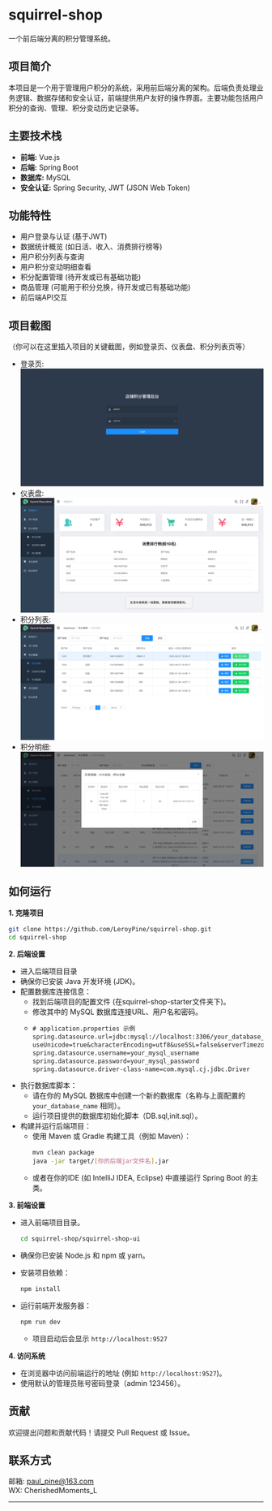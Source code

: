 # squirrel-shop

一个前后端分离的积分管理系统。

## 项目简介

本项目是一个用于管理用户积分的系统，采用前后端分离的架构。后端负责处理业务逻辑、数据存储和安全认证，前端提供用户友好的操作界面。主要功能包括用户积分的查询、管理、积分变动历史记录等。

## 主要技术栈

*   **前端:** Vue.js
*   **后端:** Spring Boot
*   **数据库:** MySQL
*   **安全认证:** Spring Security, JWT (JSON Web Token)

## 功能特性

*   用户登录与认证 (基于JWT)
*   数据统计概览 (如日活、收入、消费排行榜等)
*   用户积分列表与查询
*   用户积分变动明细查看
*   积分配置管理 (待开发或已有基础功能)
*   商品管理 (可能用于积分兑换，待开发或已有基础功能)
*   前后端API交互

## 项目截图

（你可以在这里插入项目的关键截图，例如登录页、仪表盘、积分列表页等）

*   登录页: ![img.png](img.png)
*   仪表盘: ![img_1.png](img_1.png)
*   积分列表:![img_2.png](img_2.png)
*   积分明细: ![img_3.png](img_3.png)

## 如何运行

**1. 克隆项目**

```bash
git clone https://github.com/LeroyPine/squirrel-shop.git
cd squirrel-shop
```

**2. 后端设置**

*   进入后端项目目录
*   确保你已安装 Java 开发环境 (JDK)。
*   配置数据库连接信息：
    *   找到后端项目的配置文件 (在squirrel-shop-starter文件夹下)。
    *   修改其中的 MySQL 数据库连接URL、用户名和密码。
    *   ```properties
        # application.properties 示例
        spring.datasource.url=jdbc:mysql://localhost:3306/your_database_name?useUnicode=true&characterEncoding=utf8&useSSL=false&serverTimezone=Asia/Shanghai
        spring.datasource.username=your_mysql_username
        spring.datasource.password=your_mysql_password
        spring.datasource.driver-class-name=com.mysql.cj.jdbc.Driver
        ```
*   执行数据库脚本：
    *   请在你的 MySQL 数据库中创建一个新的数据库（名称与上面配置的 `your_database_name` 相同）。
    *   运行项目提供的数据库初始化脚本（DB.sql,init.sql）。
*   构建并运行后端项目：
    *   使用 Maven 或 Gradle 构建工具（例如 Maven）：
        ```bash
        mvn clean package
        java -jar target/[你的后端jar文件名].jar
        ```
    *   或者在你的IDE (如 IntelliJ IDEA, Eclipse) 中直接运行 Spring Boot 的主类。

**3. 前端设置**

*   进入前端项目目录。
    ```bash
    cd squirrel-shop/squirrel-shop-ui
    ```
    
*   确保你已安装 Node.js 和 npm 或 yarn。
*   安装项目依赖：
    ```bash
    npm install
    ```
*   运行前端开发服务器：
    ```bash
    npm run dev
    ```
    *   项目启动后会显示 `http://localhost:9527`

**4. 访问系统**

*   在浏览器中访问前端运行的地址 (例如 `http://localhost:9527`)。
*   使用默认的管理员账号密码登录（admin 123456）。

## 贡献

欢迎提出问题和贡献代码！请提交 Pull Request 或 Issue。

## 联系方式

邮箱: paul_pine@163.com  
WX: CherishedMoments_L

---
```